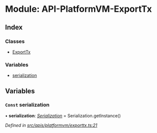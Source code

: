 # Module: API-PlatformVM-ExportTx

## Index

### Classes

- [ExportTx](../classes/api_platformvm_exporttx.exporttx)

### Variables

- [serialization](api_platformvm_exporttx#const-serialization)

## Variables

### `Const` serialization

• **serialization**: _[Serialization](../classes/utils_serialization.serialization)_ = Serialization.getInstance()

_Defined in [src/apis/platformvm/exporttx.ts:21](https://github.com/chain4travel/caminojs/blob/3883166/src/apis/platformvm/exporttx.ts#L21)_
